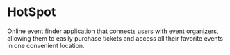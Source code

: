 # HotSpot
Online event finder application that connects users with event organizers, allowing them to easily purchase tickets and access all their favorite events in one convenient location.
